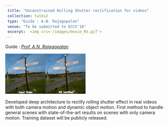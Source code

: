 ```yaml
---
 title: "Unconstrained Rolling Shutter rectification for videos"
 collection: talks2
 type: "Guide : A.N. Rajagopalan"
 venue: "To be submitted to ECCV'18"
 excerpt:  <img src='/images/movie_RS.gif'> 
---
```


Guide : [*Prof. A.N. Rajagopalan*](http://www.ee.iitm.ac.in/ipcvlab/faculty)

<img src='/images/movie_RS.gif'> 

Developed deep architecture to rectify rolling shutter effect in real videos with both camera motion and dynamic object motion. First method to handle general scenes with state-of-the-art results on scenes with only camera motion. Training dataset will be publicly released.

